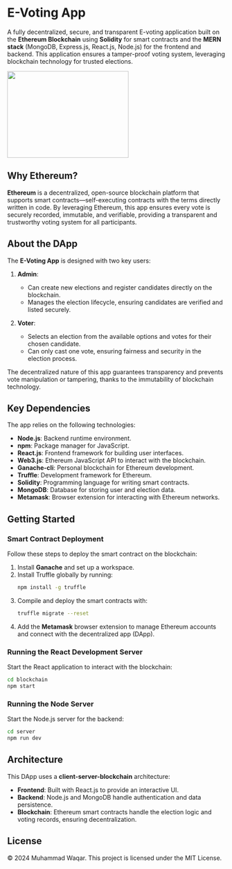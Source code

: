 # E-Voting App

A fully decentralized, secure, and transparent E-voting application built on the **Ethereum Blockchain** using **Solidity** for smart contracts and the **MERN stack** (MongoDB, Express.js, React.js, Node.js) for the frontend and backend. This application ensures a tamper-proof voting system, leveraging blockchain technology for trusted elections.

<img src="https://encrypted-tbn0.gstatic.com/images?q=tbn:ANd9GcSMaBZJ-VFnDKbUbDKJfIIFhgYhBvVH1_eDtA&usqp=CAU" height="200px" width="280px"/>

## Why Ethereum?
**Ethereum** is a decentralized, open-source blockchain platform that supports smart contracts—self-executing contracts with the terms directly written in code. By leveraging Ethereum, this app ensures every vote is securely recorded, immutable, and verifiable, providing a transparent and trustworthy voting system for all participants.

## About the DApp

The **E-Voting App** is designed with two key users:

1. **Admin**:
   - Can create new elections and register candidates directly on the blockchain.
   - Manages the election lifecycle, ensuring candidates are verified and listed securely.

2. **Voter**:
   - Selects an election from the available options and votes for their chosen candidate.
   - Can only cast one vote, ensuring fairness and security in the election process.

The decentralized nature of this app guarantees transparency and prevents vote manipulation or tampering, thanks to the immutability of blockchain technology.

## Key Dependencies
The app relies on the following technologies:

- **Node.js**: Backend runtime environment.
- **npm**: Package manager for JavaScript.
- **React.js**: Frontend framework for building user interfaces.
- **Web3.js**: Ethereum JavaScript API to interact with the blockchain.
- **Ganache-cli**: Personal blockchain for Ethereum development.
- **Truffle**: Development framework for Ethereum.
- **Solidity**: Programming language for writing smart contracts.
- **MongoDB**: Database for storing user and election data.
- **Metamask**: Browser extension for interacting with Ethereum networks.

## Getting Started

### Smart Contract Deployment

Follow these steps to deploy the smart contract on the blockchain:

1. Install **Ganache** and set up a workspace.
2. Install Truffle globally by running:
   ```bash
   npm install -g truffle
   ```
3. Compile and deploy the smart contracts with:
   ```bash
   truffle migrate --reset
   ```
4. Add the **Metamask** browser extension to manage Ethereum accounts and connect with the decentralized app (DApp).

### Running the React Development Server

Start the React application to interact with the blockchain:

```bash
cd blockchain
npm start
```

### Running the Node Server

Start the Node.js server for the backend:

```bash
cd server
npm run dev
```

## Architecture

This DApp uses a **client-server-blockchain** architecture:
- **Frontend**: Built with React.js to provide an interactive UI.
- **Backend**: Node.js and MongoDB handle authentication and data persistence.
- **Blockchain**: Ethereum smart contracts handle the election logic and voting records, ensuring decentralization.

## License

&copy; 2024 Muhammad Waqar. This project is licensed under the MIT License.
